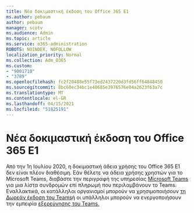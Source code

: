 ```yaml
---
title: Νέα δοκιμαστική έκδοση του Office 365 E1
ms.author: pebaum
author: pebaum
manager: scotv
ms.audience: Admin
ms.topic: article
ms.service: o365-administration
ROBOTS: NOINDEX, NOFOLLOW
localization_priority: Normal
ms.collection: Adm_O365
ms.custom:
- "9001710"
- "3789"
ms.openlocfilehash: fc2f20488e55f73ed2437220d3fd56ff64848450
ms.sourcegitcommit: 8bc60ec34bc1e40685e3976576e04a2623f63a7c
ms.translationtype: MT
ms.contentlocale: el-GR
ms.lasthandoff: 04/15/2021
ms.locfileid: "51825191"
---
```

# <a name="new-office-365-e1-trial"></a>Νέα δοκιμαστική έκδοση του Office 365 E1

Από την 1η Ιουλίου 2020, η δοκιμαστική άδεια χρήσης του Office 365 E1 δεν είναι πλέον διαθέσιμη. Εάν θέλετε να άδεια χρήσης χρηστών για το Microsoft Teams, διαβάστε την περιγραφή της υπηρεσίας [Microsoft Teams](https://docs.microsoft.com/office365/servicedescriptions/teams-service-description) για μια λίστα συνδρομών επί πληρωμή που περιλαμβάνουν το Teams. Εναλλακτικά, οι κατάλληλοι οργανισμοί μπορούν να χρησιμοποιήσουν [τη Δωρεάν έκδοση του Teams](https://support.office.com/article/Welcome-to-Microsoft-Teams-free-6d79a648-6913-4696-9237-ed13de64ae3c)ή οι υπάλληλοι μπορούν να ενεργοποιήσουν την εμπειρία [εξερεύνησης του Teams.](https://docs.microsoft.com/MicrosoftTeams/teams-exploratory)
